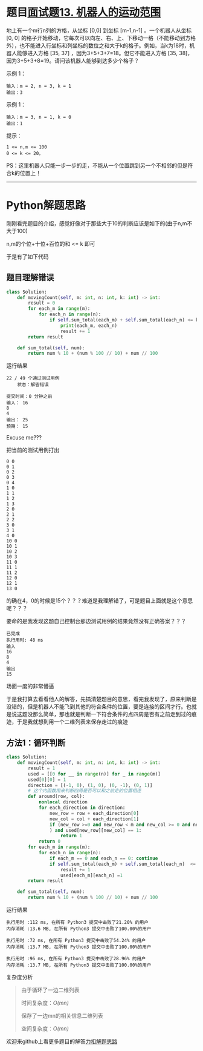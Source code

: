 # 题目[面试题13. 机器人的运动范围](https://leetcode-cn.com/problems/ji-qi-ren-de-yun-dong-fan-wei-lcof/)

地上有一个m行n列的方格，从坐标 [0,0] 到坐标 [m-1,n-1] 。一个机器人从坐标 [0, 0] 的格子开始移动，它每次可以向左、右、上、下移动一格（不能移动到方格外），也不能进入行坐标和列坐标的数位之和大于k的格子。例如，当k为18时，机器人能够进入方格 [35, 37] ，因为3+5+3+7=18。但它不能进入方格 [35, 38]，因为3+5+3+8=19。请问该机器人能够到达多少个格子？

 

示例 1：

```
输入：m = 2, n = 3, k = 1
输出：3
```



示例 1：

```
输入：m = 3, n = 1, k = 0
输出：1
```



提示：

    1 <= n,m <= 100
    0 <= k <= 20。

PS：这里机器人只能一步一步的走，不能从一个位置跳到另一个不相邻的但是符合k的位置上！

*****

# Python解题思路

刚刚看完题目的介绍，感觉好像对于那些大于10的判断应该是如下的(由于n,m不大于100)

n,m的个位+十位+百位的和 <= k 即可

于是有了如下代码

## 题目理解错误

```python
class Solution:
    def movingCount(self, m: int, n: int, k: int) -> int:
        result = 0
        for each_m in range(m):
            for each_n in range(n):
                if self.sum_total(each_m) + self.sum_total(each_n) <= k:
                    print(each_m, each_n)
                    result += 1
        return result

    def sum_total(self, num):
        return num % 10 + (num % 100 // 10) + num // 100
```

运行结果

```
22 / 49 个通过测试用例
	状态：解答错误
	
提交时间：0 分钟之前
输入： 16
8
4
输出： 25
预期： 15
```

Excuse me???

把当前的测试用例打出

```
0 0
0 1
0 2
0 3
0 4
1 0
1 1
1 2
1 3
2 0
2 1
2 2
3 0
3 1
4 0
10 0
10 1
10 2
10 3
11 0
11 1
11 2
12 0
12 1
13 0
```

的确在4，0的时候是15个？？？难道是我理解错了，可是题目上面就是这个意思呢？？？

要命的是我发现这题自己控制台那边测试用例的结果竟然没有正确答案？？？

```
已完成
执行用时: 48 ms
输入
16
8
4
输出
15
```

场面一度的非常懵逼

于是我打算去看看他人的解答，先搞清楚题目的意思，看完我发现了，原来判断是没错的，但是机器人不能飞到其他的符合条件的位置，要是连接的区间才行。也就是说这题没那么简单，那也就是判断一下符合条件的点四周是否有之前走到过的痕迹，于是我就想到用一个二维列表来保存走过的痕迹

## 方法1：循环判断

```python
class Solution:
    def movingCount(self, m: int, n: int, k: int) -> int:
        result = 1
        used = [[0 for __ in range(n)] for _ in range(m)]
        used[0][0] = 1
        direction = [(-1, 0), (1, 0), (0, -1), (0, 1)]
        # 这个内函数用来判断四周是否可以和之前走的位置相连
        def around(row, col):
            nonlocal direction
            for each_direction in direction:
                new_row = row + each_direction[0]
                new_col = col + each_direction[1]
                if (new_row >=0 and new_row < m and new_col >= 0 and new_col <n
                ) and used[new_row][new_col] == 1:
                    return 1
            return 0
        for each_m in range(m):
            for each_n in range(n):
                if each_m == 0 and each_n == 0: continue
                if self.sum_total(each_m) + self.sum_total(each_n)  <= k and around(each_m, each_n):
                    result += 1
                    used[each_m][each_n] =1 
        return result

    def sum_total(self, num):
        return num % 10 + (num % 100 // 10) + num // 100
```

运行结果

```
执行用时 :112 ms, 在所有 Python3 提交中击败了21.20% 的用户
内存消耗 :13.6 MB, 在所有 Python3 提交中击败了100.00%的用户

执行用时 :72 ms, 在所有 Python3 提交中击败了54.24% 的用户
内存消耗 :13.7 MB, 在所有 Python3 提交中击败了100.00%的用户

执行用时 :96 ms, 在所有 Python3 提交中击败了28.96% 的用户
内存消耗 :13.7 MB, 在所有 Python3 提交中击败了100.00%的用户
```

复杂度分析

> 由于循环了一边二维列表
>
> 时间复杂度：*O(mn)*
>
> 保存了一边mn的相关信息二维列表
>
> 空间复杂度：*O(mn)*

欢迎来github上看更多题目的解答[力扣解题思路](https://github.com/WRAllen/LeetCode)

  

